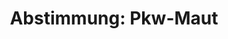 ---
abstimmung:
  abstimmung: 3
  bundestagssitzung: 98
  datum: 27. März 2015
  legislaturperiode: 18
categories:
- Verkehr
- Infrastruktur
- Finanzen
- Steuer
data:
- title: Abstimmungsergebnis 20150327_3-data.pdf
  url: /res/abstimmungsliste/20150327_3-data.pdf
- title: Abstimmungsergebnis 20150327_3_xls-data.csv
  url: /res/abstimmungsliste/csv/20150327_3_xls-data.csv
documents:
- local: /res/abstimmungsdaten/018-098-03/1803990.pdf
  title: Drucksache 18/03990.pdf
  url: http://dip21.bundestag.de/dip21/btd/18/039/1803990.pdf
- local: /res/abstimmungsdaten/018-098-03/1804455.pdf
  title: Drucksache 18/04455.pdf
  url: http://dip21.bundestag.de/dip21/btd/18/044/1804455.pdf
ergebnis:
  cdu/csu:
    enthaltung: 0
    gesamt: 311
    ja: 282
    nein: 0
    nichtabgegeben: 29
    ungueltig: 0
  die.linke:
    enthaltung: 0
    gesamt: 64
    ja: 0
    nein: 59
    nichtabgegeben: 5
    ungueltig: 0
  file: 20150327_3_xls-data.csv
  gruenen:
    enthaltung: 0
    gesamt: 63
    ja: 0
    nein: 58
    nichtabgegeben: 5
    ungueltig: 0
  spd:
    enthaltung: 6
    gesamt: 193
    ja: 152
    nein: 11
    nichtabgegeben: 24
    ungueltig: 0
layout: abstimmung
links:
- title: https://www.bundestag.de/parlament/plenum/abstimmung/abstimmung?id=334
  url: https://www.bundestag.de/parlament/plenum/abstimmung/abstimmung?id=334
- title: http://www.abgeordnetenwatch.de/pkw_maut-1105-720.html
  url: http://www.abgeordnetenwatch.de/pkw_maut-1105-720.html
preview: 'Deutscher Bundestag


  98. Sitzung des Deutschen Bundestages

  am Freitag, 27.März 2015


  Endgültiges Ergebnis der Namentlichen Abstimmung Nr. 3


  Gesetzentwurf der Bundesregierung

  Entwurf eines Gesetzes zur Einführung einer Infrastrukturabgabe für die Benutzung
  von

  Bundesfernstraßen

  Drucksachen 18/3990 und 18/4455


  Abgegebene Stimmen insgesamt:


  568


  Nicht abgegebene Stimmen:

  Ja-Stimmen:


  63

  434


  Nein-Stimmen:


  128


  Enthaltungen:


  6


  Ungültige:


  0


  Berlin, den 27.03.2015


  Beginn: 11:48

  Ende: 11:51

  '
tags:
- PKW
- Maut
- Straßennetz
- Vignette
title: 'Abstimmung: Pkw-Maut'
---